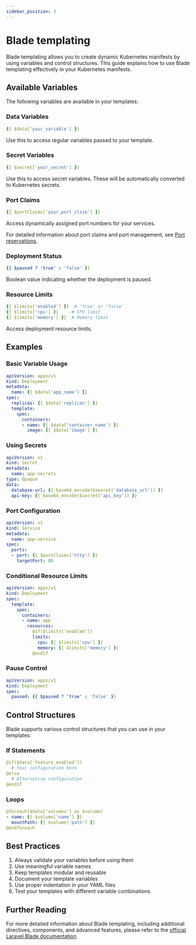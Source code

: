 ```yaml
---
sidebar_position: 3
---
```


# Blade templating

Blade templating allows you to create dynamic Kubernetes manifests by using variables and control structures. This guide explains how to use Blade templating effectively in your Kubernetes manifests.

## Available Variables

The following variables are available in your templates:

### Data Variables
```yaml
{{ $data['your_variable'] }}
```
Use this to access regular variables passed to your template.

### Secret Variables
```yaml
{{ $secret['your_secret'] }}
```
Use this to access secret variables. These will be automatically converted to Kubernetes secrets.

### Port Claims
```yaml
{{ $portClaims['your_port_claim'] }}
```
Access dynamically assigned port numbers for your services.

For detailed information about port claims and port management, see [Port reservations](./use_ports.md).

### Deployment Status
```yaml
{{ $paused ? 'true' : 'false' }}
```
Boolean value indicating whether the deployment is paused.

### Resource Limits
```yaml
{{ $limits['enabled'] }}  # 'true' or 'false'
{{ $limits['cpu'] }}     # CPU limit
{{ $limits['memory'] }}  # Memory limit
```
Access deployment resource limits.

## Examples

### Basic Variable Usage
```yaml
apiVersion: apps/v1
kind: Deployment
metadata:
  name: {{ $data['app_name'] }}
spec:
  replicas: {{ $data['replicas'] }}
  template:
    spec:
      containers:
      - name: {{ $data['container_name'] }}
        image: {{ $data['image'] }}
```

### Using Secrets
```yaml
apiVersion: v1
kind: Secret
metadata:
  name: app-secrets
type: Opaque
data:
  database-url: {{ base64_encode($secret['database_url']) }}
  api-key: {{ base64_encode($secret['api_key']) }}
```

### Port Configuration
```yaml
apiVersion: v1
kind: Service
metadata:
  name: app-service
spec:
  ports:
  - port: {{ $portClaims['http'] }}
    targetPort: 80
```

### Conditional Resource Limits
```yaml
apiVersion: apps/v1
kind: Deployment
spec:
  template:
    spec:
      containers:
      - name: app
        resources:
          @if($limits['enabled'])
          limits:
            cpu: {{ $limits['cpu'] }}
            memory: {{ $limits['memory'] }}
          @endif
```

### Pause Control
```yaml
apiVersion: apps/v1
kind: Deployment
spec:
  paused: {{ $paused ? 'true' : 'false' }}
```

## Control Structures

Blade supports various control structures that you can use in your templates:

### If Statements
```yaml
@if($data['feature_enabled'])
  # Your configuration here
@else
  # Alternative configuration
@endif
```

### Loops
```yaml
@foreach($data['volumes'] as $volume)
- name: {{ $volume['name'] }}
  mountPath: {{ $volume['path'] }}
@endforeach
```

## Best Practices

1. Always validate your variables before using them
2. Use meaningful variable names
3. Keep templates modular and reusable
4. Document your template variables
5. Use proper indentation in your YAML files
6. Test your templates with different variable combinations

## Further Reading

For more detailed information about Blade templating, including additional directives, components, and advanced features, please refer to the [official Laravel Blade documentation](https://laravel.com/docs/blade).
